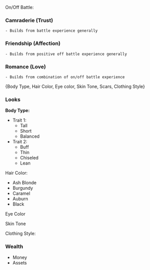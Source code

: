 
On/Off Battle: 
### Camraderie (Trust)
	- Builds from battle experience generally

### Friendship (Affection)
	- Builds from positive off battle experience generally

### Romance (Love)
	- Builds from combination of on/off battle experience

 {Body Type, Hair Color, Eye color, Skin Tone, Scars, Clothing Style}

### Looks
**Body Type:**
- Trait 1:
	- Tall
	- Short
	- Balanced
- Trait 2: 
	- Buff
	- Thin
	- Chiseled
	- Lean

Hair Color: 
- Ash Blonde
- Burgundy
- Caramel
- Auburn
- Black

Eye Color

Skin Tone

Clothing Style: 


### Wealth
- Money
- Assets

